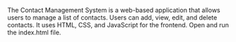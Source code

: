 The Contact Management System is a web-based application that allows users to manage a list of contacts. Users can add, view, edit, and delete contacts. It uses HTML, CSS, and JavaScript for the frontend.
Open and run the index.html file.
